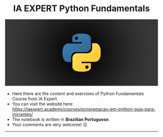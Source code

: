 <h1 align="center">
    IA EXPERT Python Fundamentals
</h1>

![picture alt](python-basics.jpg "python") 


- Here there are the content and exercises of Python Fundamentals Course from IA Expert.
- You can visit the website here: https://iaexpert.academy/courses/programacao-em-python-guia-para-iniciantes/
- The notebook is written in **Brazilian Portuguese**.
- Your comments are very welcome! :wink:

---


